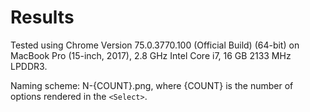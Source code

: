 # Results

Tested using Chrome Version 75.0.3770.100 (Official Build) (64-bit)
on MacBook Pro (15-inch, 2017), 2.8 GHz Intel Core i7, 16 GB 2133 MHz LPDDR3.

Naming scheme: N-{COUNT}.png, where {COUNT} is the number of options
rendered in the `<Select>`.
